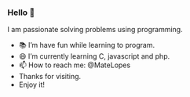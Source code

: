 ### Hello 👋
I am passionate solving problems using programming.

- 📚 I’m have fun while learning to program.
- 😄 I’m currently learning C, javascript and php.
- 📫 How to reach me: @MateLopes
- Thanks for visiting. 
- Enjoy it!
